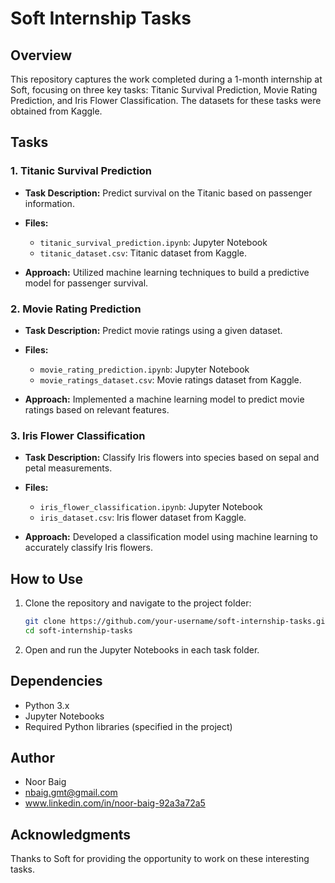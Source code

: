 # Soft Internship Tasks

## Overview

This repository captures the work completed during a 1-month internship at Soft, focusing on three key tasks: Titanic Survival Prediction, Movie Rating Prediction, and Iris Flower Classification. The datasets for these tasks were obtained from Kaggle.

## Tasks

### 1. Titanic Survival Prediction

- **Task Description:**
  Predict survival on the Titanic based on passenger information.

- **Files:**
  - `titanic_survival_prediction.ipynb`: Jupyter Notebook
  - `titanic_dataset.csv`: Titanic dataset from Kaggle.

- **Approach:**
  Utilized machine learning techniques to build a predictive model for passenger survival.

### 2. Movie Rating Prediction

- **Task Description:**
  Predict movie ratings using a given dataset.

- **Files:**
  - `movie_rating_prediction.ipynb`: Jupyter Notebook
  - `movie_ratings_dataset.csv`: Movie ratings dataset from Kaggle.

- **Approach:**
  Implemented a machine learning model to predict movie ratings based on relevant features.

### 3. Iris Flower Classification

- **Task Description:**
  Classify Iris flowers into species based on sepal and petal measurements.

- **Files:**
  - `iris_flower_classification.ipynb`: Jupyter Notebook
  - `iris_dataset.csv`: Iris flower dataset from Kaggle.

- **Approach:**
  Developed a classification model using machine learning to accurately classify Iris flowers.

## How to Use

1. Clone the repository and navigate to the project folder:
   ```bash
   git clone https://github.com/your-username/soft-internship-tasks.git
   cd soft-internship-tasks
   ```

2. Open and run the Jupyter Notebooks in each task folder.

## Dependencies

- Python 3.x
- Jupyter Notebooks
- Required Python libraries (specified in the project)

## Author

- Noor Baig
- nbaig.gmt@gmail.com
- www.linkedin.com/in/noor-baig-92a3a72a5


## Acknowledgments

Thanks to Soft for providing the opportunity to work on these interesting tasks.
